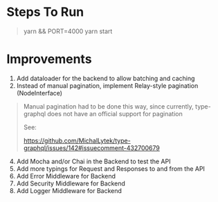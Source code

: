 # Steps To Run

> yarn && PORT=4000 yarn start

# Improvements

1. Add dataloader for the backend to allow batching and caching
2. Instead of manual pagination, implement Relay-style pagination (NodeInterface)

> Manual pagination had to be done this way, since currently, type-graphql does not have an official support for pagination
>
> See:
>
> https://github.com/MichalLytek/type-graphql/issues/142#issuecomment-432700679

4. Add Mocha and/or Chai in the Backend to test the API
5. Add more typings for Request and Responses to and from the API
6. Add Error Middleware for Backend
7. Add Security Middleware for Backend
8. Add Logger Middleware for Backend
